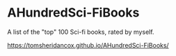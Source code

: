 # AHundredSci-FiBooks

A list of the "top" 100 Sci-fi books, rated by myself.

https://tomsheridancox.github.io/AHundredSci-FiBooks/
